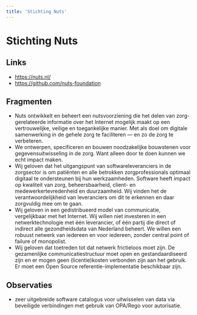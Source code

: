```yaml
---
title: 'Stichting Nuts'
---
```


# Stichting Nuts

## Links
- https://nuts.nl/
- https://github.com/nuts-foundation

## Fragmenten
- Nuts ontwikkelt en beheert een nutsvoorziening die het delen van zorg-gerelateerde informatie over het Internet mogelijk maakt op een vertrouwelijke, veilige en toegankelijke manier. Met als doel om digitale samenwerking in de gehele zorg te faciliteren — en zo de zorg te verbeteren.
- We ontwerpen, specificeren en bouwen noodzakelijke bouwstenen voor gegevensuitwisseling in de zorg. Want alleen door te doen kunnen we echt impact maken.
- Wij geloven dat het uitgangspunt van softwareleveranciers in de zorgsector is om patiënten en alle betrokken zorgprofessionals optimaal digitaal te ondersteunen bij hun werkzaamheden. Software heeft impact op kwaliteit van zorg, beheersbaarheid, client- en medewerkertevredenheid en duurzaamheid. Wij vinden het de verantwoordelijkheid van leveranciers om dit te erkennen en daar zorgvuldig mee om te gaan.
- Wij geloven in een gedistribueerd model van communicatie, vergelijkbaar met het Internet. Wij willen niet investeren in een netwerktechnologie met één leverancier, of één partij die direct of indirect alle gezondheidsdata van Nederland beheert. We willen een robuust netwerk van iedereen en voor iedereen, zonder central point of failure of monopolist.
- Wij geloven dat toetreden tot dat netwerk frictieloos moet zijn. De gezamenlijke communicatiestructuur moet open en gestandaardiseerd zijn en er mogen geen (licentie)kosten verbonden zijn aan het gebruik. Er moet een Open Source referentie-implementatie beschikbaar zijn.

## Observaties
- zeer uitgebreide software catalogus voor uitwisselen van data via beveiligde verbindingen met gebruik van OPA/Rego voor autorisatie.
